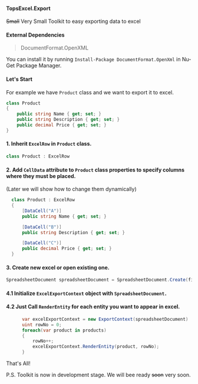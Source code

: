 #### TopsExcel.Export
~~Small~~ Very Small Toolkit to easy exporting data to excel

#### External Dependencies
> DocumentFormat.OpenXML

You can install it by running `Install-Package DocumentFormat.OpenXml` in Nu-Get Package Manager.

#### Let's Start

For example we have `Product` class and we want to export it to excel.

```c#
class Product
{
    public string Name { get; set; }
    public string Description { get; set; }
    public decimal Price { get; set; }
}
```
#### 1. Inherit `ExcelRow` in `Product` class.

```c#
class Product : ExcelRow
```

#### 2. Add `CellData` attribute to `Product` class properties to specify columns where they must be placed.
(Later we will show how to change them dynamically)

```c#
  class Product : ExcelRow
  {
      [DataCell("A")]
      public string Name { get; set; }

      [DataCell("B")]
      public string Description { get; set; }

      [DataCell("C")]
      public decimal Price { get; set; }
  }
```

#### 3. Create new excel or open existing one.

```c#
SpreadsheetDocument spreadsheetDocument = SpreadsheetDocument.Create(fileName, SpreadsheetDocumentType.Workbook);
```

#### 4.1 Initialize `ExcelExportContext` object with `SpreadsheetDocument.` 
#### 4.2 Just Call `RenderEntity` for each entity you want to appear in excel.

```c#
      var excelExportContext = new ExportContext(spreadsheetDocument)
      uint rowNo = 0;
      foreach(var product in products)
      {
          rowNo++;
          excelExportContext.RenderEntity(product, rowNo);
      }
```

That's All!

P.S. Toolkit is now in development stage. We will bee ready ~~soon~~ very soon.
